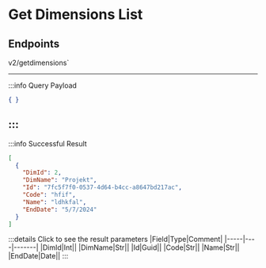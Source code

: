 # Get Dimensions List

## Endpoints

<!--@include: @/dist/md/api_url.md-->v2/getdimensions`

---
:::info Query Payload
```json
{ }
```
:::
---
:::info Successful Result
```json
[
  {
    "DimId": 2,
    "DimName": "Projekt",
    "Id": "7fc5f7f0-0537-4d64-b4cc-a8647bd217ac",
    "Code": "hfif",
    "Name": "ldhkfal",
    "EndDate": "5/7/2024"
  }
]
```
:::details Click to see the result parameters
|Field|Type|Comment|
|-----|----|-------|
|DimId|Int||
|DimName|Str||
|Id|Guid||
|Code|Str||
|Name|Str||
|EndDate|Date||
:::